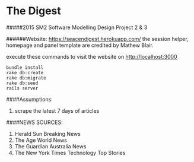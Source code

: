 # The Digest
#####2015 SM2 Software Modelling Design Project 2 & 3

######Website: https://seacendigest.herokuapp.com/
the session helper, homepage and panel template are credited by Mathew Blair.

execute these commands to visit the website on [http://localhost:3000](http://localhost:3000)
```
bundle install
rake db:create
rake db:migrate
rake db:seed
rails server
```



####Assumptions:
1. scrape the latest 7 days of articles

####NEWS SOURCES:
1. Herald Sun Breaking News
2. The Age World News
3. The Guardian Australia News
4. The New York Times Technology Top Stories
